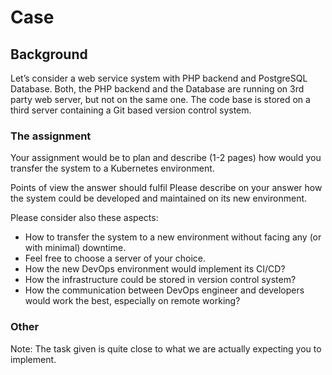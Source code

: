 # Case

## Background

Let’s consider a web service system with PHP backend and PostgreSQL Database. Both, the PHP backend and the Database are running on 3rd party web server, but not on the same one. The code base is stored on a third server containing a Git based version control system.

### The assignment

Your assignment would be to plan and describe (1-2 pages) how would you transfer the system to a Kubernetes environment.

Points of view the answer should fulfil
Please describe on your answer how the system could be developed and maintained on its new environment.

Please consider also these aspects:

* How to  transfer the system to a new environment without facing any (or with minimal) downtime.
* Feel free to choose a server of your choice.
* How the new DevOps environment would implement its CI/CD?
* How the infrastructure could be stored in version control system?
* How the communication between DevOps engineer and developers would work the best, especially on remote working?

### Other

Note: The task given is quite close to what we are actually expecting you to implement.
